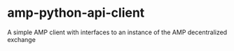 # amp-python-api-client
A simple AMP client with interfaces to an instance of the AMP decentralized exchange
